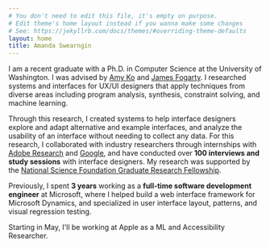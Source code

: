 ```yaml
---
# You don't need to edit this file, it's empty on purpose.
# Edit theme's home layout instead if you wanna make some changes
# See: https://jekyllrb.com/docs/themes/#overriding-theme-defaults
layout: home
title: Amanda Swearngin
---
```

I am a recent graduate with a Ph.D. in Computer Science at the University of Washington. I was 
	advised by <a href="https://faculty.washington.edu/ajko/">Amy Ko</a> and 
	<a href="https://homes.cs.washington.edu/~jfogarty/">James Fogarty</a>. I researched systems and interfaces for UX/UI designers that apply techniques from diverse areas including program analysis, synthesis, constraint solving, and machine learning.

Through this research, I created systems to help interface designers explore and adapt
alternative and example interfaces, and analyze the usability of an interface without needing to collect any data. For this research, I collaborated with industry researchers through internships with <a href="https://research.adobe.com/">Adobe Research</a> and 
<a href="https://ai.google/research/">Google</a>, and have conducted over <b>100 interviews and study sessions</b> with interface designers. My research was supported by the <a href="https://www.nsfgrfp.org/">National Science Foundation Graduate Research Fellowship</a>.

Previously, I spent <b>3 years</b> working as a <b>full-time software development engineer</b> at Microsoft, where I helped build a web interface framework for Microsoft Dynamics, and specialized in user interface layout, patterns, and visual regression testing. 

Starting in May, I'll be working at Apple as a ML and Accessibility Researcher. 